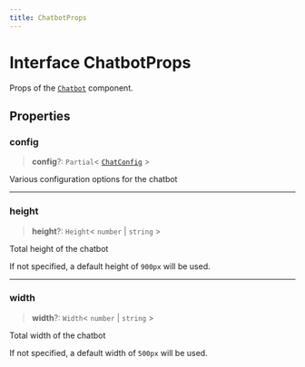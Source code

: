 ```yaml
---
title: ChatbotProps
---
```


# Interface ChatbotProps

Props of the [`Chatbot`](../generative-ai/class.Chatbot.md) component.

## Properties

### config

> **config**?: `Partial`\< [`ChatConfig`](interface.ChatConfig.md) \>

Various configuration options for the chatbot

***

### height

> **height**?: `Height`\< `number` \| `string` \>

Total height of the chatbot

If not specified, a default height of `900px` will be used.

***

### width

> **width**?: `Width`\< `number` \| `string` \>

Total width of the chatbot

If not specified, a default width of `500px` will be used.
